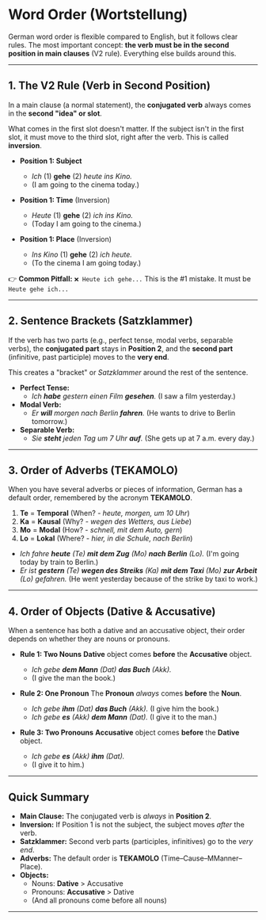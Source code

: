 # Word Order (Wortstellung)

German word order is flexible compared to English, but it follows clear rules. The most important concept: **the verb must be in the second position in main clauses** (V2 rule). Everything else builds around this.

---

## 1. The V2 Rule (Verb in Second Position)

In a main clause (a normal statement), the **conjugated verb** always comes in the **second "idea" or slot**.

What comes in the first slot doesn't matter. If the subject isn't in the first slot, it must move to the third slot, right after the verb. This is called **inversion**.

* **Position 1: Subject**
    * *Ich* (1) **gehe** (2) *heute ins Kino.*
    * (I am going to the cinema today.)

* **Position 1: Time** (Inversion)
    * *Heute* (1) **gehe** (2) *ich ins Kino.*
    * (Today I am going to the cinema.)

* **Position 1: Place** (Inversion)
    * *Ins Kino* (1) **gehe** (2) *ich heute.*
    * (To the cinema I am going today.)

👉 **Common Pitfall:** `❌ Heute ich gehe...` This is the #1 mistake. It must be `Heute gehe ich...`

---

## 2. Sentence Brackets (Satzklammer)

If the verb has two parts (e.g., perfect tense, modal verbs, separable verbs), the **conjugated part** stays in **Position 2**, and the **second part** (infinitive, past participle) moves to the **very end**.

This creates a "bracket" or *Satzklammer* around the rest of the sentence.

* **Perfect Tense:**
    * *Ich **habe** gestern einen Film **gesehen**.* (I saw a film yesterday.)
* **Modal Verb:**
    * *Er **will** morgen nach Berlin **fahren**.* (He wants to drive to Berlin tomorrow.)
* **Separable Verb:**
    * *Sie **steht** jeden Tag um 7 Uhr **auf**.* (She gets up at 7 a.m. every day.)

---

## 3. Order of Adverbs (TEKAMOLO)

When you have several adverbs or pieces of information, German has a default order, remembered by the acronym **TEKAMOLO**.

1.  **Te** = **Temporal** (When? - *heute, morgen, um 10 Uhr*)
2.  **Ka** = **Kausal** (Why? - *wegen des Wetters, aus Liebe*)
3.  **Mo** = **Modal** (How? - *schnell, mit dem Auto, gern*)
4.  **Lo** = **Lokal** (Where? - *hier, in die Schule, nach Berlin*)

* *Ich fahre **heute** (Te) **mit dem Zug** (Mo) **nach Berlin** (Lo).*
    (I'm going today by train to Berlin.)
* *Er ist **gestern** (Te) **wegen des Streiks** (Ka) **mit dem Taxi** (Mo) **zur Arbeit** (Lo) gefahren.*
    (He went yesterday because of the strike by taxi to work.)

---

## 4. Order of Objects (Dative & Accusative)

When a sentence has both a dative and an accusative object, their order depends on whether they are nouns or pronouns.

* **Rule 1: Two Nouns**
    **Dative** object comes **before** the **Accusative** object.
    * *Ich gebe **dem Mann** (Dat) **das Buch** (Akk).*
    * (I give the man the book.)

* **Rule 2: One Pronoun**
    The **Pronoun** *always* comes **before** the **Noun**.
    * *Ich gebe **ihm** (Dat) **das Buch** (Akk).* (I give him the book.)
    * *Ich gebe **es** (Akk) **dem Mann** (Dat).* (I give it to the man.)

* **Rule 3: Two Pronouns**
    **Accusative** object comes **before** the **Dative** object.
    * *Ich gebe **es** (Akk) **ihm** (Dat).*
    * (I give it to him.)

---

## Quick Summary

* **Main Clause:** The conjugated verb is *always* in **Position 2**.
* **Inversion:** If Position 1 is not the subject, the subject moves *after* the verb.
* **Satzklammer:** Second verb parts (participles, infinitives) go to the *very end*.
* **Adverbs:** The default order is **TEKAMOLO** (Time–Cause–MManner–Place).
* **Objects:**
    * Nouns: **Dative** > Accusative
    * Pronouns: **Accusative** > Dative
    * (And all pronouns come before all nouns)

---